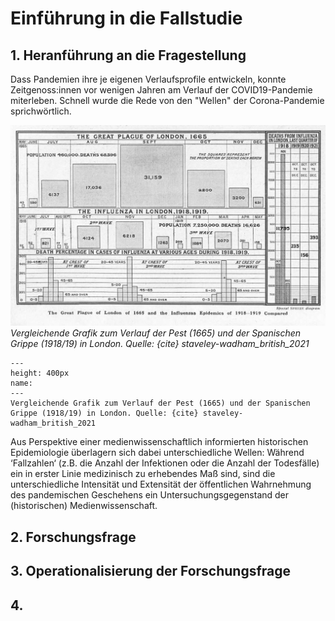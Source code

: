 # Einführung in die Fallstudie
## 1. Heranführung an die Fragestellung
Dass Pandemien ihre je eigenen Verlaufsprofile entwickeln, konnte Zeitgenoss:innen vor wenigen Jahren am Verlauf der COVID19-Pandemie miterleben. Schnell wurde die Rede von den "Wellen" der Corona-Pandemie sprichwörtlich. 

![Grafik vom Verlafuf der Pest und der Spanische Grippe in London](../book_images/Plague-versus-Spanish-Flu.jpg)
*Vergleichende Grafik zum Verlauf der Pest (1665) und der Spanischen Grippe (1918/19) in London. Quelle: {cite} staveley-wadham_british_2021*

```{figure} ../book_images/Plague-versus-Spanish-Flu.jpg
---
height: 400px
name: 
---
Vergleichende Grafik zum Verlauf der Pest (1665) und der Spanischen Grippe (1918/19) in London. Quelle: {cite} staveley-wadham_british_2021
```

Aus Perspektive einer medienwissenschaftlich informierten historischen Epidemiologie überlagern sich dabei unterschiedliche Wellen: Während ‘Fallzahlen‘ (z.B. die Anzahl der Infektionen oder die Anzahl der Todesfälle) ein in erster Linie medizinisch zu erhebendes Maß sind, sind die unterschiedliche Intensität und Extensität der öffentlichen Wahrnehmung des pandemischen Geschehens ein Untersuchungsgegenstand der (historischen) Medienwissenschaft. 

## 2. Forschungsfrage 

## 3. Operationalisierung der Forschungsfrage

## 4. 


```{bibliography}
```

